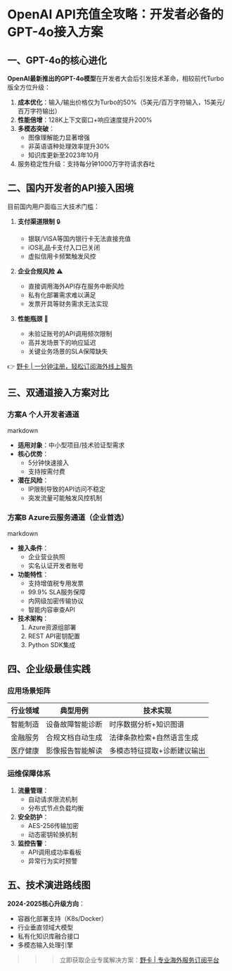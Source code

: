 # OpenAI API充值全攻略：开发者必备的GPT-4o接入方案

## 一、GPT-4o的核心进化
**OpenAI最新推出的GPT-4o模型**在开发者大会后引发技术革命，相较前代Turbo版全方位升级：
1. **成本优化**：输入/输出价格仅为Turbo的50%（5美元/百万字符输入，15美元/百万字符输出）
2. **性能倍增**：128K上下文窗口+响应速度提升200%
3. **多模态突破**：
   - 图像理解能力显著增强
   - 非英语语种处理效率提升30%
   - 知识库更新至2023年10月
4. 服务稳定性升级：支持每分钟1000万字符请求吞吐

## 二、国内开发者的API接入困境
目前国内用户面临三大技术门槛：

1. **支付渠道限制** 🔒
   - 银联/VISA等国内银行卡无法直接充值
   - iOS礼品卡支付入口已关闭
   - 虚拟信用卡频繁触发风控

2. **企业合规风险** ⚠️
   - 直接调用海外API存在服务中断风险
   - 私有化部署需求难以满足
   - 发票开具等财务需求无法实现

3. **性能瓶颈** 🚧
   - 未验证账号的API调用频次限制
   - 高并发场景下的响应延迟
   - 关键业务场景的SLA保障缺失

👉 [野卡 | 一分钟注册，轻松订阅海外线上服务](https://bbtdd.com/yeka)

## 三、双通道接入方案对比

### 方案A 个人开发者通道
markdown
- **适用对象**：中小型项目/技术验证型需求
- **核心优势**：
  - 5分钟快速接入
  - 支持按需付费
- **潜在风险**：
  - IP限制导致的API访问不稳定
  - 突发流量可能触发风控机制


### 方案B Azure云服务通道（企业首选）
markdown
- **接入条件**：
  - 企业营业执照
  - 实名认证开发者账号
- **功能特性**：
  - 支持增值税专用发票
  - 99.9% SLA服务保障
  - 内网级加密传输协议
  - 智能内容审查API
- **技术架构**：
  1. Azure资源组部署
  2. REST API密钥配置
  3. Python SDK集成




## 四、企业级最佳实践
### 应用场景矩阵
| 行业领域   | 典型用例                  | 技术实现                     |
|------------|---------------------------|------------------------------|
| 智能制造   | 设备故障智能诊断          | 时序数据分析+知识图谱        |
| 金融服务   | 合规文档自动生成          | 法律条款检索+自然语言生成     |
| 医疗健康   | 影像报告智能解读          | 多模态特征提取+诊断建议输出   |

### 运维保障体系
1. **流量管理**：
   - 自动请求限流机制
   - 分布式节点负载均衡
2. **安全防护**：
   - AES-256传输加密
   - 动态密钥轮换机制
3. **监控告警**：
   - API调用成功率看板
   - 异常行为实时预警



## 五、技术演进路线图
**2024-2025核心升级方向**：
- 容器化部署支持（K8s/Docker）
- 行业垂直领域大模型
- 私有化知识库融合接口
- 多模态输入处理引擎

>>> 立即获取企业专属解决方案：[野卡 | 专业海外服务订阅平台](https://bbtdd.com/yeka)